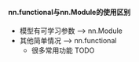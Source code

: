 #### nn.functional与nn.Module的使用区别

* 模型有可学习参数  -->  nn.Module
* 其他简单情况  -->  nn.functional
  * 很多常用功能 TODO

